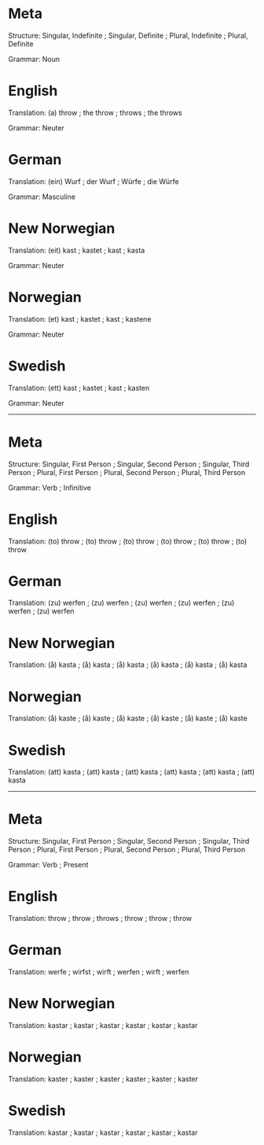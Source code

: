 Meta
====

Structure: Singular, Indefinite ; Singular, Definite ; Plural, Indefinite ; Plural, Definite

Grammar:   Noun



English
=======

Translation: (a) throw ; the throw ; throws ; the throws

Grammar:     Neuter



German
======

Translation: (ein) Wurf ; der Wurf ; Würfe ; die Würfe

Grammar:     Masculine



New Norwegian
=============

Translation: (eit) kast ; kastet ; kast ; kasta

Grammar:     Neuter



Norwegian
=========

Translation: (et) kast ; kastet ; kast ; kastene

Grammar:     Neuter



Swedish
=======

Translation: (ett) kast ; kastet ; kast ; kasten

Grammar:     Neuter



--------------------------------------------------------------------------------

Meta
====

Structure: Singular, First Person ; Singular, Second Person ; Singular, Third Person ;
           Plural, First Person   ; Plural, Second Person   ; Plural, Third Person

Grammar:   Verb ; Infinitive



English
========

Translation: (to) throw ; (to) throw ; (to) throw ;
             (to) throw ; (to) throw ; (to) throw



German
======

Translation: (zu) werfen ; (zu) werfen ; (zu) werfen ;
             (zu) werfen ; (zu) werfen ; (zu) werfen



New Norwegian
=============

Translation: (å) kasta ; (å) kasta ; (å) kasta ;
             (å) kasta ; (å) kasta ; (å) kasta



Norwegian
=========

Translation: (å) kaste ; (å) kaste ; (å) kaste ;
             (å) kaste ; (å) kaste ; (å) kaste



Swedish
=======

Translation: (att) kasta ; (att) kasta ; (att) kasta ;
             (att) kasta ; (att) kasta ; (att) kasta



--------------------------------------------------------------------------------

Meta
====

Structure: Singular, First Person ; Singular, Second Person ; Singular, Third Person ;
           Plural, First Person   ; Plural, Second Person   ; Plural, Third Person

Grammar:   Verb ; Present



English
========

Translation: throw ; throw ; throws ;
             throw ; throw ; throw



German
======

Translation: werfe  ; wirfst ; wirft  ;
             werfen ; wirft  ; werfen



New Norwegian
=============

Translation: kastar ; kastar ; kastar ;
             kastar ; kastar ; kastar



Norwegian
=========

Translation: kaster ; kaster ; kaster ;
             kaster ; kaster ; kaster



Swedish
=======

Translation: kastar ; kastar ; kastar ;
             kastar ; kastar ; kastar
